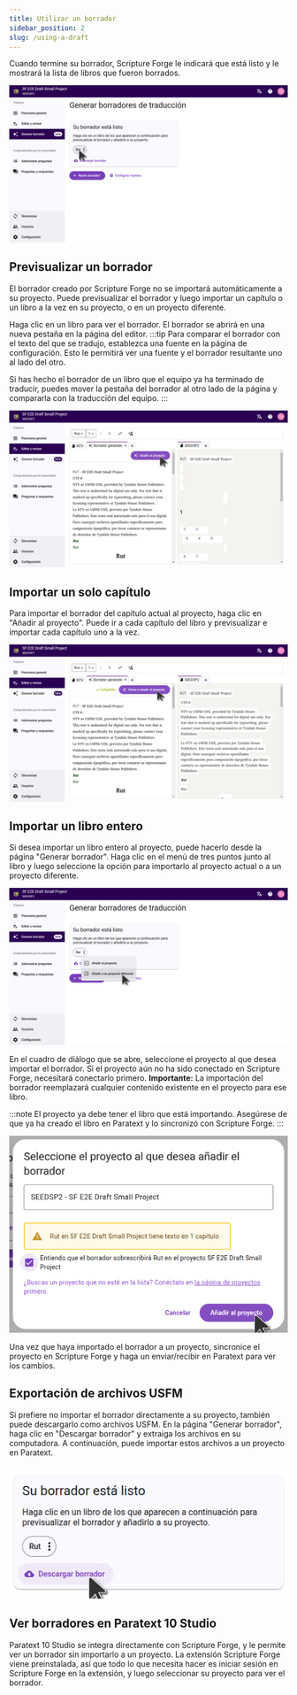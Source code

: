 ```yaml
---
title: Utilizar un borrador
sidebar_position: 2
slug: /using-a-draft
---
```


Cuando termine su borrador, Scripture Forge le indicará que está listo y le mostrará la lista de libros que fueron borrados.

![](./draft_complete.png)

## Previsualizar un borrador

El borrador creado por Scripture Forge no se importará automáticamente a su proyecto. Puede previsualizar el borrador y luego importar un capítulo o un libro a la vez en su proyecto, o en un proyecto diferente.

Haga clic en un libro para ver el borrador. El borrador se abrirá en una nueva pestaña en la página del editor.
:::tip
Para comparar el borrador con el texto del que se tradujo, establezca una fuente en la página de configuración. Esto le permitirá ver una fuente y el borrador resultante uno al lado del otro.

Si has hecho el borrador de un libro que el equipo ya ha terminado de traducir, puedes mover la pestaña del borrador al otro lado de la página y compararla con la traducción del equipo.
:::

![](./draft_preview.png)

## Importar un solo capítulo

Para importar el borrador del capítulo actual al proyecto, haga clic en "Añadir al proyecto". Puede ir a cada capítulo del libro y previsualizar e importar cada capítulo uno a la vez.

![](./chapter_imported.png)

## Importar un libro entero

Si desea importar un libro entero al proyecto, puede hacerlo desde la página "Generar borrador". Haga clic en el menú de tres puntos junto al libro y luego seleccione la opción para importarlo al proyecto actual o a un proyecto diferente.

![](./import_book.png)

En el cuadro de diálogo que se abre, seleccione el proyecto al que desea importar el borrador. Si el proyecto aún no ha sido conectado en Scripture Forge, necesitará conectarlo primero. **Importante:** La importación del borrador reemplazará cualquier contenido existente en el proyecto para ese libro.

:::note
El proyecto ya debe tener el libro que está importando. Asegúrese de que ya ha creado el libro en Paratext y lo sincronizó con Scripture Forge.
:::

![](./import_book_dialog.png)

Una vez que haya importado el borrador a un proyecto, sincronice el proyecto en Scripture Forge y haga un enviar/recibir en Paratext para ver los cambios.

## Exportación de archivos USFM

Si prefiere no importar el borrador directamente a su proyecto, también puede descargarlo como archivos USFM. En la página "Generar borrador", haga clic en "Descargar borrador" y extraiga los archivos en su computadora. A continuación, puede importar estos archivos a un proyecto en Paratext.

![](./download_usfm.png)

## Ver borradores en Paratext 10 Studio

Paratext 10 Studio se integra directamente con Scripture Forge, y le permite ver un borrador sin importarlo a un proyecto. La extensión Scripture Forge viene preinstalada, así que todo lo que necesita hacer es iniciar sesión en Scripture Forge en la extensión, y luego seleccionar su proyecto para ver el borrador.
